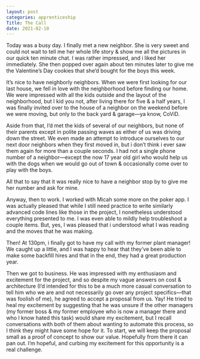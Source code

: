 ```yaml
---
layout: post 
categories: apprenticeship
Title: The Call
date: 2021-02-10
---
```


Today was a busy day.  I finally met a new neighbor.  She is very sweet and could not wait to tell me her whole life story & show me all the pictures in our quick ten minute chat.  I was rather impressed, and i liked her immediately.  She then popped over again about ten minutes later to give me the Valentine’s Day cookies that she’d bought for the boys this week.  

It’s nice to have neighborly neighbors.  When we were first looking for our last house, we fell in love with the neighborhood before finding our home.  We were impressed with all the kids outside and the layout of the neighborhood, but I kid you not, after living there for five & a half years, I was finally invited over to the house of a neighbor on the weekend before we were moving, but only to the back yard & garage—ya know, CoViD.  

Aside from that, I’d met the kids of several of our neighbors, but none of their parents except in polite passing waves as either of us was driving down the street.  We even made an attempt to introduce ourselves to our next door neighbors when they first moved in, but i don’t think i ever saw them again for more than a couple seconds.  I had not a single phone number of a neighbor—except the now 17 year old girl who would help us with the dogs when we would go out of town & occasionally come over to play with the boys.

All that to say that it was really nice to have a neighbor stop by to give me her number and ask for mine.  

Anyway, then to work.  I worked with Micah some more on the poker app.  I was actually pleased that while I still need practice to write similarly advanced code lines like those in the project, I nonetheless understood everything presented to me.  I was even able to mildly help troubleshoot  a couple items.  But, yes, I was pleased that i understood what I was reading and the moves that he was making.  

Then!  At 130pm, i finally got to have my call with my former plant manager!  We caught up a little, and I was happy to hear that they’ve been able to make some backfill hires and that in the end, they had a great production year.  

Then we got to business.  He was impressed with my enthusiasm and excitement for the project, and so despite my vague answers on cost & architecture (I’d intended for this to be a much more casual conversation to tell him who we are and not necessarily go over any project specifics—that was foolish of me), he agreed to accept a proposal from us.  Yay!  He tried to heal my excitement by suggesting that he was unsure if the other managers (my former boss & my former employee who is now a manager there and who I know hated this task) would share my excitement, but I recall conversations with both of them about wanting to automate this process, so I think they might have some hope for it.  To start, we will keep the proposal small as a proof of concept to show our value.  Hopefully from there it can pan out.  I’m hopeful, and curbing my excitement for this opportunity is a real challenge.

